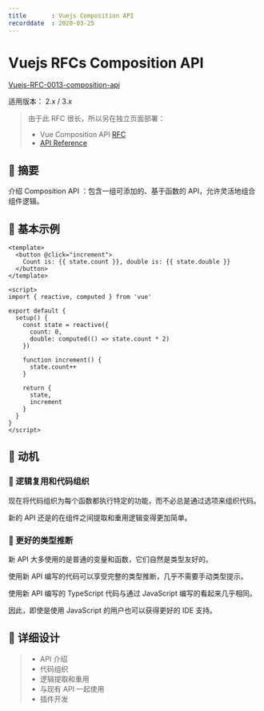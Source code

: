 ```yaml
---
title       : Vuejs Composition API
recorddate  : 2020-03-25
---
```


# Vuejs RFCs Composition API

[Vuejs-RFC-0013-composition-api][rfc-0013]

[rfc-0013]: <https://github.com/vuejs/rfcs/blob/master/active-rfcs/0013-composition-api.md>

适用版本： 2.x / 3.x

> 由于此 RFC 很长，所以另在独立页面部署：
>
> - Vue Composition API [RFC](https://vue-composition-api-rfc.netlify.com/)
> - [API Reference](https://vue-composition-api-rfc.netlify.com/api/)

## 🧭 摘要

介绍 Composition API ：包含一组可添加的、基于函数的 API，允许灵活地组合组件逻辑。

## 🌱 基本示例

```vue
<template>
  <button @click="increment">
    Count is: {{ state.count }}, double is: {{ state.double }}
  </button>
</template>

<script>
import { reactive, computed } from 'vue'

export default {
  setup() {
    const state = reactive({
      count: 0,
      double: computed(() => state.count * 2)
    })

    function increment() {
      state.count++
    }

    return {
      state,
      increment
    }
  }
}
</script>
```

## 🍃 动机

### 🔸 逻辑复用和代码组织

现在将代码组织为每个函数都执行特定的功能，而不必总是通过选项来组织代码。

新的 API 还是的在组件之间提取和重用逻辑变得更加简单。

### 🔸 更好的类型推断

新 API 大多使用的是普通的变量和函数，它们自然是类型友好的。

使用新 API 编写的代码可以享受完整的类型推断，几乎不需要手动类型提示。

使用新 API 编写的 TypeScript 代码与通过 JavaScript 编写的看起来几乎相同。

因此，即使是使用 JavaScript 的用户也可以获得更好的 IDE 支持。

## 📜 详细设计

> - API 介绍
> - 代码组织
> - 逻辑提取和重用
> - 与现有 API 一起使用
> - 插件开发

